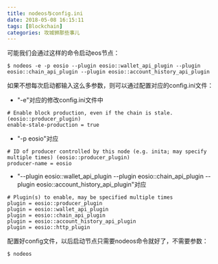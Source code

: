 ```yaml
---
title: nodeos与config.ini
date: 2018-05-08 16:15:11
tags: [Blockchain]
categories: 攻城狮那些事儿
---
```


可能我们会通过这样的命令启动eos节点：
```
$ nodeos -e -p eosio --plugin eosio::wallet_api_plugin --plugin eosio::chain_api_plugin --plugin eosio::account_history_api_plugin
```
<!--more-->
如果不想每次启动都输入这么多参数，则可以通过配置对应的config.ini文件：
- "-e"对应的修改config.ini文件中
```
# Enable block production, even if the chain is stale. (eosio::producer_plugin)
enable-stale-production = true
```
- "-p eosio"对应
```
# ID of producer controlled by this node (e.g. inita; may specify multiple times) (eosio::producer_plugin)
producer-name = eosio
```
- "--plugin eosio::wallet_api_plugin --plugin eosio::chain_api_plugin --plugin eosio::account_history_api_plugin"对应
```
# Plugin(s) to enable, may be specified multiple times
plugin = eosio::producer_plugin
plugin = eosio::wallet_api_plugin
plugin = eosio::chain_api_plugin
plugin = eosio::account_history_api_plugin
plugin = eosio::http_plugin
```

配置好config文件，以后启动节点只需要nodeos命令就好了，不需要参数：
```
$ nodeos
```
